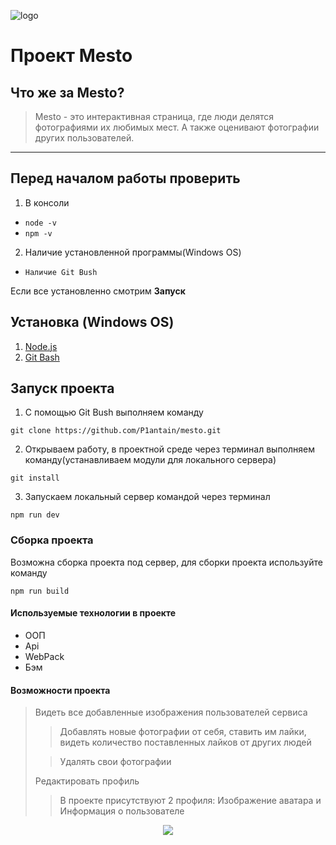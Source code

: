 ![logo](https://acegif.com/wp-content/uploads/cat-typing-2.gif) 

# Проект Mesto
## Что же за Mesto?
>Mesto - это интерактивная страница, где люди делятся фотографиями их любимых мест. А также оценивают фотографии других пользователей.
______
## Перед началом работы проверить 
1) В консоли
* `node -v`
* `npm -v`
2) Наличие установленной программы(Windows OS)
* `Наличие Git Bush`

Если все установленно смотрим **Запуск**

## Установка (Windows OS)
1) [Node.js](https://nodejs.org/en/)
2) [Git Bash](https://gitforwindows.org/index.html)

## Запуск проекта
1) С помощью Git Bush выполняем команду

`git clone https://github.com/P1antain/mesto.git`

2) Открываем работу, в проектной среде через терминал выполняем команду(устанавливаем модули для локального сервера)

`git install`

3) Запускаем локальный сервер командой через терминал

`npm run dev`

### Сборка проекта 
Возможна сборка проекта под сервер, для сборки проекта используйте команду

`npm run build`


#### Используемые технологии в проекте
+ ООП
+ Api
+ WebPack
+ Бэм

#### Возможности проекта
> Видеть все добавленные изображения пользователей сервиса
>> Добавлять новые фотографии от себя, ставить им лайки, видеть количество поставленных лайков от других людей
> 
>> Удалять свои фотографии
> 
> Редактировать профиль 
>> В проекте присутствуют 2 профиля: Изображение аватара и Информация о пользователе

<p align="center">
<img src="https://99px.ru/sstorage/86/2015/12/image_86271215043043632690.gif" />
</p>